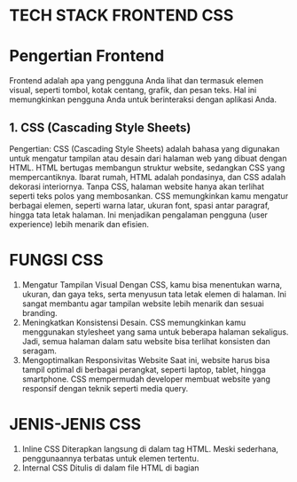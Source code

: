 # TECH STACK FRONTEND CSS
# Pengertian Frontend
Frontend adalah apa yang pengguna Anda lihat dan termasuk elemen visual, seperti tombol, kotak centang, grafik, dan pesan teks. Hal ini memungkinkan pengguna Anda untuk berinteraksi dengan aplikasi Anda.
## 1. CSS (Cascading Style Sheets)
Pengertian: CSS (Cascading Style Sheets) adalah bahasa yang digunakan untuk mengatur tampilan atau desain dari halaman web yang dibuat dengan HTML. HTML bertugas membangun struktur website, sedangkan CSS yang mempercantiknya. Ibarat rumah, HTML adalah pondasinya, dan CSS adalah dekorasi interiornya. Tanpa CSS, halaman website hanya akan terlihat seperti teks polos yang membosankan. CSS memungkinkan kamu mengatur berbagai elemen, seperti warna latar, ukuran font, spasi antar paragraf, hingga tata letak halaman. Ini menjadikan pengalaman pengguna (user experience) lebih menarik dan efisien.
# FUNGSI CSS
1. Mengatur Tampilan Visual
Dengan CSS, kamu bisa menentukan warna, ukuran, dan gaya teks, serta menyusun tata letak elemen di halaman. Ini sangat membantu agar tampilan website lebih menarik dan sesuai branding.
2. Meningkatkan Konsistensi Desain.
CSS memungkinkan kamu menggunakan stylesheet yang sama untuk beberapa halaman sekaligus. Jadi, semua halaman dalam satu website bisa terlihat konsisten dan seragam.
3. Mengoptimalkan Responsivitas Website
Saat ini, website harus bisa tampil optimal di berbagai perangkat, seperti laptop, tablet, hingga smartphone. CSS mempermudah developer membuat website yang responsif dengan teknik seperti media query.
# JENIS-JENIS CSS
1. Inline CSS
Diterapkan langsung di dalam tag HTML. Meski sederhana, penggunaannya terbatas untuk elemen tertentu.
2. Internal CSS
Ditulis di dalam file HTML di bagian <style> Cocok untuk halaman dengan desain unik yang berbeda dari halaman lainnya.
3. External CSS
Diletakkan dalam file terpisah dengan ekstensi .css. File ini bisa digunakan untuk beberapa halaman sekaligus, sehingga lebih efisien dan memudahkan pengelolaan.
## KEKURANGAN & KELEBIHAN TECH STACK FRONTEND CSS
## - Kelebihan 
### 1. Pemisahan Konten dan Tampilan: 
CSS memungkinkan pemisahan antara konten (HTML) dan desain (CSS). Ini membuat kode lebih terstruktur, mudah dikelola, dan lebih mudah untuk diubah tampilan tanpa mempengaruhi konten.
### 2. Responsif dan Fleksibel: 
CSS mendukung media queries, yang memungkinkan pembuatan desain responsif yang dapat menyesuaikan diri dengan berbagai ukuran layar, mulai dari desktop hingga perangkat mobile.
### 3. Kompatibilitas dengan Browser: 
CSS didukung oleh semua browser modern, yang memungkinkan desain tampilan yang konsisten di berbagai platform.
### 4. Meningkatkan Kinerja: 
CSS lebih efisien daripada menggunakan inline styling atau elemen presentasi dalam HTML karena dapat memuat file CSS terpisah yang di-cache oleh browser, mengurangi waktu pemuatan halaman.
### 5. Penggunaan Frameworks: 
Ada banyak framework CSS (seperti Bootstrap, Tailwind CSS, dan Foundation) yang menyediakan komponen dan aturan desain siap pakai, mempercepat pengembangan dan memastikan konsistensi desain
## - Kekurangan 
Kurva Pembelajaran: Meskipun sintaks dasar CSS mudah dipahami, konsep-konsep lanjutan seperti posisi elemen, flexbox, grid, atau manajemen responsif dapat membingungkan bagi pemula.
Kompleksitas dalam Penataan Layout: Untuk layout yang lebih kompleks, CSS dapat menjadi sulit untuk dikelola dan di-debug, terutama dalam hal memastikan kompatibilitas di berbagai browser atau perangkat.
Isu dengan Browser Lama: Meskipun kebanyakan browser modern mendukung CSS dengan baik, beberapa properti atau fitur (seperti flexbox atau grid) mungkin tidak didukung dengan baik di browser lama, sehingga memerlukan polyfill atau solusi fallback.
Cascading dan Spesifisitas: Konflik CSS sering kali muncul karena masalah cascading dan spesifisitas, di mana aturan yang lebih spesifik dapat menimpa aturan yang lebih umum, membuat pengelolaan gaya lebih rumit.
Tidak Ada Logika Dinamis: CSS hanya berfokus pada tampilan dan tidak menyediakan logika dinamis. Untuk perubahan tampilan yang memerlukan interaksi atau kondisi dinamis, Anda harus mengandalkan JavaScript.
## TREN PERKEMBANGAN TECH STACK FRONTEND CSS DITAHUN 2025
1. Framework CSS Populer
2. Vue.js
3. React
4. Angular
5. Svelte
6. Solid.js
7. Tailwind
## CONTOH PERUSAHAAN YANG MENGGUNAKAN TECH STACK FRONTEND CSS
### 1. Netflix
Penggunaan: Netflix menggunakan CSS untuk membangun antarmuka pengguna yang responsif dan dinamis. Mereka mengandalkan CSS dan framework seperti React untuk mendukung aplikasi berbasis web yang kaya fitur, dengan tampilan yang disesuaikan dengan berbagai perangkat.
Framework: Meskipun Netflix menggunakan React untuk komponen UI, mereka juga mengoptimalkan penggunaan CSS untuk styling, animasi, dan transisi.
### 2. Airbnb
Penggunaan: Airbnb mengandalkan CSS dan alat terkait untuk merancang halaman yang responsif dan menyenangkan untuk pengguna. Mereka menggunakan teknik CSS modern seperti Flexbox dan Grid untuk desain responsif dan layout yang fleksibel.
Framework: Airbnb lebih cenderung menggunakan CSS dengan sedikit kustomisasi untuk memastikan pengalaman pengguna yang konsisten di berbagai platform.
### 3. Facebook
Penggunaan: Facebook (sekarang Meta) menggunakan CSS untuk desain antarmuka pengguna pada aplikasi berbasis web mereka. Dengan berbagai halaman dan elemen interaktif, mereka menggunakan CSS untuk memastikan konsistensi desain di berbagai perangkat.
Framework: Menggunakan React untuk frontend, dan menggabungkan CSS untuk styling serta animasi. Facebook juga menggunakan CSS-in-JS untuk styling komponen.
### 4. Spotify
Penggunaan: Spotify menggunakan CSS untuk mendukung desain antarmuka pengguna yang responsif dan berfokus pada pengalaman pengguna yang halus dan intuitif. Hal ini termasuk tata letak responsif dan animasi CSS untuk transisi halus antar halaman.
Framework: Spotify menggabungkan CSS dengan JavaScript dan alat frontend modern untuk memastikan kinerja yang optimal di perangkat desktop maupun mobile.
### 5. GitHub
Penggunaan: GitHub mengandalkan CSS untuk desain halaman dan pengaturan antarmuka pengguna. Mereka menerapkan layout grid dan teknik CSS modern lainnya untuk memastikan desain yang responsif dan mudah diakses oleh pengguna.
Framework: GitHub menggunakan berbagai framework dan CSS kustom untuk membangun tampilan web yang konsisten di seluruh platform.
## CANTUMKAN SUMBER DATA DAN PASTIKAN DARI SUMBER TERPERCAYA
https://reliasoftware.com/blog/front-end-technologies?
https://netflixtechblog.com/title-launch-observability-at-netflix-scale-8efe69ebd653
https://aws.amazon.com/id/compare/the-difference-between-frontend-and-backend/
https://blog.unmaha.ac.id/apa-itu-css-pengertian-fungsi-jenis-dan-kelebihannya/#:~:text=CSS%20(Cascading%20Style%20Sheets)%20adalah,experience)%20lebih%20menarik%20dan%20efisien.
